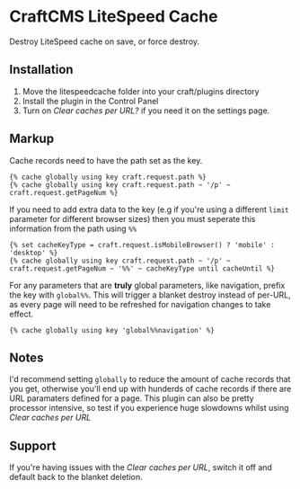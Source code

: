 # CraftCMS LiteSpeed Cache

Destroy LiteSpeed cache on save, or force destroy.

## Installation

1. Move the litespeedcache folder into your craft/plugins directory
2. Install the plugin in the Control Panel
3. Turn on *Clear caches per URL?* if you need it on the settings page.

## Markup

Cache records need to have the path set as the key.
~~~~
{% cache globally using key craft.request.path %}
{% cache globally using key craft.request.path ~ '/p' ~ craft.request.getPageNum %}
~~~~

If you need to add extra data to the key (e.g if you're using a different `limit` parameter for different browser sizes) then you must seperate this information from the path using `%%`
~~~~
{% set cacheKeyType = craft.request.isMobileBrowser() ? 'mobile' : 'desktop' %}
{% cache globally using key craft.request.path ~ '/p' ~ craft.request.getPageNum ~ '%%' ~ cacheKeyType until cacheUntil %}
~~~~

For any parameters that are **truly** global parameters, like navigation, prefix the key with `global%%`. This will trigger a blanket destroy instead of per-URL, as every page will need to be refreshed for navigation changes to take effect.
~~~~
{% cache globally using key 'global%%navigation' %}
~~~~

## Notes

I'd recommend setting `globally` to reduce the amount of cache records that you get, otherwise you'll end up with hunderds of cache records if there are URL paramaters defined for a page. This plugin can also be pretty processor intensive, so test if you experience huge slowdowns whilst using *Clear caches per URL*

## Support

If you're having issues with the *Clear caches per URL*, switch it off and default back to the blanket deletion.
